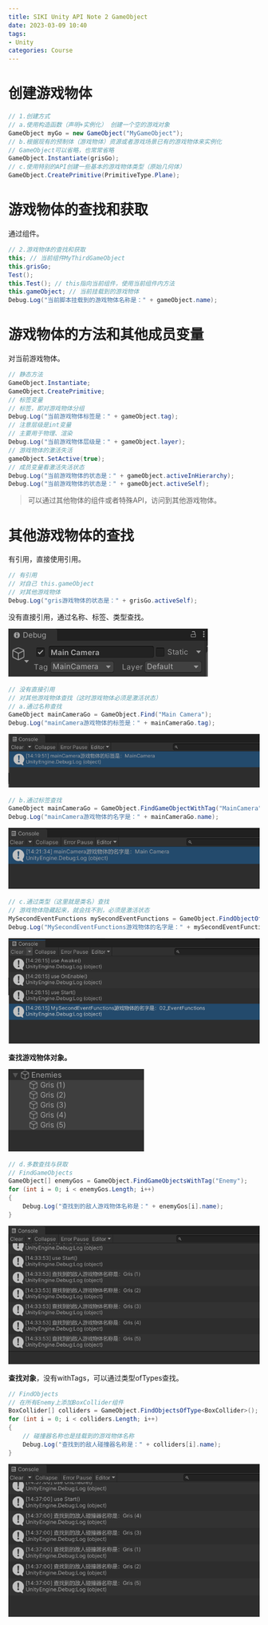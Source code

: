 ```yaml
---
title: SIKI Unity API Note 2 GameObject
date: 2023-03-09 10:40
tags: 
- Unity
categories: Course
---
```


# 创建游戏物体

```c#
// 1.创建方式
// a.使用构造函数（声明+实例化） 创建一个空的游戏对象
GameObject myGo = new GameObject("MyGameObject");
// b.根据现有的预制体（游戏物体）资源或者游戏场景已有的游戏物体来实例化
// GameObject可以省略，也常常省略
GameObject.Instantiate(grisGo);
// c.使用特别的API创建一些基本的游戏物体类型（原始几何体）
GameObject.CreatePrimitive(PrimitiveType.Plane);
```

# 游戏物体的查找和获取

通过组件。

```c#
// 2.游戏物体的查找和获取
this; // 当前组件MyThirdGameObject
this.grisGo;
Test();
this.Test(); // this指向当前组件，使用当前组件内方法
this.gameObject; // 当前挂载到的游戏物体
Debug.Log("当前脚本挂载到的游戏物体名称是：" + gameObject.name);
```

# 游戏物体的方法和其他成员变量

对当前游戏物体。

```c#
// 静态方法
GameObject.Instantiate;
GameObject.CreatePrimitive;
// 标签变量
// 标签，即对游戏物体分组
Debug.Log("当前游戏物体标签是：" + gameObject.tag);
// 注意层级是int变量
// 主要用于物理、渲染
Debug.Log("当前游戏物体层级是：" + gameObject.layer);
// 游戏物体的激活失活
gameObject.SetActive(true);
// 成员变量看激活失活状态
Debug.Log("当前游戏物体的状态是：" + gameObject.activeInHierarchy);
Debug.Log("当前游戏物体的状态是：" + gameObject.activeSelf);
```

> 可以通过其他物体的组件或者特殊API，访问到其他游戏物体。

# 其他游戏物体的查找

有引用，直接使用引用。

```c#
// 有引用
// 对自己 this.gameObject
// 对其他游戏物体 
Debug.Log("gris游戏物体的状态是：" + grisGo.activeSelf);
```

没有直接引用，通过名称、标签、类型查找。

![](./SIKI-Unity-API-Note-2-GameObject/camera.png)

```c#
// 没有直接引用
// 对其他游戏物体查找（这时游戏物体必须是激活状态）
// a.通过名称查找
GameObject mainCameraGo = GameObject.Find("Main Camera");
Debug.Log("mainCamera游戏物体的标签是：" + mainCameraGo.tag);
```

![](./SIKI-Unity-API-Note-2-GameObject/tag.png)

```c#
// b.通过标签查找
GameObject mainCameraGo = GameObject.FindGameObjectWithTag("MainCamera");
Debug.Log("mainCamera游戏物体的名字是：" + mainCameraGo.name);
```

![](./SIKI-Unity-API-Note-2-GameObject/name.png)

```c#
// c.通过类型（这里就是类名）查找
// 游戏物体隐藏起来，就会找不到，必须是激活状态
MySecondEventFunctions mySecondEventFunctions = GameObject.FindObjectOfType<MySecondEventFunctions>();
Debug.Log("MySecondEventFunctions游戏物体的名字是：" + mySecondEventFunctions.name);
```

![](./SIKI-Unity-API-Note-2-GameObject/name2.png)

**查找游戏物体对象。**

![](./SIKI-Unity-API-Note-2-GameObject/enemies.png)

```c#
// d.多数查找与获取
// FindGameObjects
GameObject[] enemyGos = GameObject.FindGameObjectsWithTag("Enemy");
for (int i = 0; i < enemyGos.Length; i++)
{
    Debug.Log("查找到的敌人游戏物体名称是：" + enemyGos[i].name);
}
```

![](./SIKI-Unity-API-Note-2-GameObject/names.png)

**查找对象**，没有withTags，可以通过类型ofTypes查找。

```c#
// FindObjects
// 在所有Enemy上添加BoxCollider组件
BoxCollider[] colliders = GameObject.FindObjectsOfType<BoxCollider>();
for (int i = 0; i < colliders.Length; i++)
{
    // 碰撞器名称也是挂载到的游戏物体名称
    Debug.Log("查找到的敌人碰撞器名称是：" + colliders[i].name);
}
```

![](./SIKI-Unity-API-Note-2-GameObject/namescollid.png)